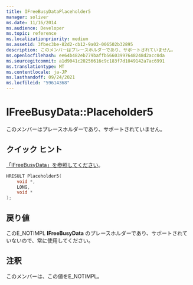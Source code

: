 ```yaml
---
title: IFreeBusyDataPlaceholder5
manager: soliver
ms.date: 11/16/2014
ms.audience: Developer
ms.topic: reference
ms.localizationpriority: medium
ms.assetid: 3fbec3be-82d2-cb12-9a02-006502b32895
description: このメンバーはプレースホルダーであり、サポートされていません。
ms.openlocfilehash: ee64b482eb779baffb56603997648248d2acc0da
ms.sourcegitcommit: a1d9041c20256616c9c183f7d1049142a7ac6991
ms.translationtype: MT
ms.contentlocale: ja-JP
ms.lasthandoff: 09/24/2021
ms.locfileid: "59614368"
---
```

# <a name="ifreebusydataplaceholder5"></a>IFreeBusyData::Placeholder5

このメンバーはプレースホルダーであり、サポートされていません。
  
## <a name="quick-info"></a>クイック ヒント

[「IFreeBusyData」を参照してください](ifreebusydata.md)。
  
```cpp
HRESULT Placeholder5( 
    void *,  
    LONG,  
    void * 
);
```

## <a name="return-values"></a>戻り値

このE_NOTIMPL **IFreeBusyData** のプレースホルダーであり、サポートされていないので、常に使用してください。 
  
## <a name="remarks"></a>注釈

このメンバーは、この値をE_NOTIMPL。
  

